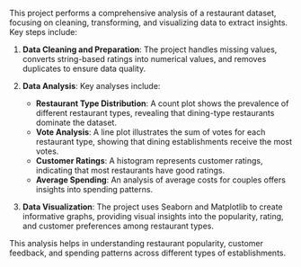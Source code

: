 This project performs a comprehensive analysis of a restaurant dataset, focusing on cleaning, transforming, and visualizing data to extract insights. Key steps include:

1. **Data Cleaning and Preparation**: The project handles missing values, converts string-based ratings into numerical values, and removes duplicates to ensure data quality.

2. **Data Analysis**: Key analyses include:
   - **Restaurant Type Distribution**: A count plot shows the prevalence of different restaurant types, revealing that dining-type restaurants dominate the dataset.
   - **Vote Analysis**: A line plot illustrates the sum of votes for each restaurant type, showing that dining establishments receive the most votes.
   - **Customer Ratings**: A histogram represents customer ratings, indicating that most restaurants have good ratings.
   - **Average Spending**: An analysis of average costs for couples offers insights into spending patterns.

3. **Data Visualization**: The project uses Seaborn and Matplotlib to create informative graphs, providing visual insights into the popularity, rating, and customer preferences among restaurant types. 

This analysis helps in understanding restaurant popularity, customer feedback, and spending patterns across different types of establishments.
